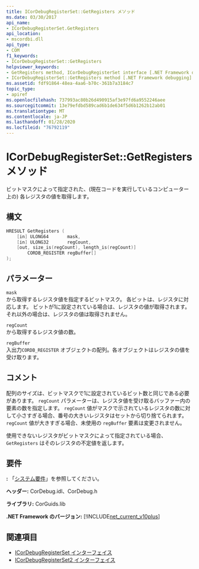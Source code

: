 ```yaml
---
title: ICorDebugRegisterSet::GetRegisters メソッド
ms.date: 03/30/2017
api_name:
- ICorDebugRegisterSet.GetRegisters
api_location:
- mscordbi.dll
api_type:
- COM
f1_keywords:
- ICorDebugRegisterSet::GetRegisters
helpviewer_keywords:
- GetRegisters method, ICorDebugRegisterSet interface [.NET Framework debugging]
- ICorDebugRegisterSet::GetRegisters method [.NET Framework debugging]
ms.assetid: fdf91864-48ea-4aa6-b70c-361b7a3184c7
topic_type:
- apiref
ms.openlocfilehash: 737993ac80b26d490915af3e97fd6a9552246aee
ms.sourcegitcommit: 13e79efdbd589cad6b1de634f5d6b1262b12ab01
ms.translationtype: MT
ms.contentlocale: ja-JP
ms.lasthandoff: 01/28/2020
ms.locfileid: "76792119"
---
```

# <a name="icordebugregistersetgetregisters-method"></a>ICorDebugRegisterSet::GetRegisters メソッド
ビットマスクによって指定された、(現在コードを実行しているコンピューター上の) 各レジスタの値を取得します。  
  
## <a name="syntax"></a>構文  
  
```cpp  
HRESULT GetRegisters (  
    [in] ULONG64       mask,   
    [in] ULONG32       regCount,  
    [out, size_is(regCount), length_is(regCount)]  
        CORDB_REGISTER regBuffer[]  
);  
```  
  
## <a name="parameters"></a>パラメーター  
 `mask`  
 から取得するレジスタ値を指定するビットマスク。 各ビットは、レジスタに対応します。 ビットが1に設定されている場合は、レジスタの値が取得されます。それ以外の場合は、レジスタの値は取得されません。  
  
 `regCount`  
 から取得するレジスタ値の数。  
  
 `regBuffer`  
 入出力`CORDB_REGISTER` オブジェクトの配列。各オブジェクトはレジスタの値を受け取ります。  
  
## <a name="remarks"></a>コメント  
 配列のサイズは、ビットマスクで1に設定されているビット数と同じである必要があります。 `regCount` パラメーターは、レジスタ値を受け取るバッファー内の要素の数を指定します。 `regCount` 値がマスクで示されているレジスタの数に対して小さすぎる場合、番号の大きいレジスタはセットから切り捨てられます。 `regCount` 値が大きすぎる場合、未使用の `regBuffer` 要素は変更されません。  
  
 使用できないレジスタがビットマスクによって指定されている場合、`GetRegisters` はそのレジスタの不定値を返します。  
  
## <a name="requirements"></a>要件  
 **:** 「[システム要件](../../../../docs/framework/get-started/system-requirements.md)」を参照してください。  
  
 **ヘッダー:** CorDebug.idl、CorDebug.h  
  
 **ライブラリ:** CorGuids.lib  
  
 **.NET Framework のバージョン:** [!INCLUDE[net_current_v10plus](../../../../includes/net-current-v10plus-md.md)]  
  
## <a name="see-also"></a>関連項目

- [ICorDebugRegisterSet インターフェイス](icordebugregisterset-interface.md)
- [ICorDebugRegisterSet2 インターフェイス](icordebugregisterset2-interface.md)
